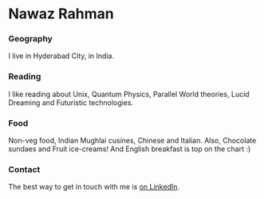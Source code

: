 # Nawaz Rahman

### Geography

I live in Hyderabad City, in India.

### Reading

I like reading about Unix, Quantum Physics, Parallel World theories, Lucid Dreaming and Futuristic technologies. 

### Food

Non-veg food, Indian Mughlai cusines, Chinese and Italian.
Also, Chocolate sundaes and Fruit ice-creams!
And English breakfast is top on the chart :)

### Contact

The best way to get in touch with me is [on LinkedIn](https://in.linkedin.com/in/nawazrahmanabbasi).

